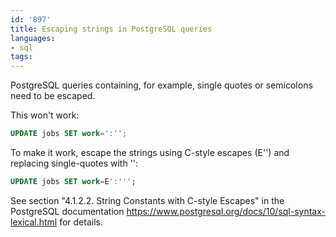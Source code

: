 ```yaml
---
id: '897'
title: Escaping strings in PostgreSQL queries
languages:
- sql
tags:
---
```

PostgreSQL queries containing, for example, single quotes or semicolons need to be escaped.

This won't work:

```sql
UPDATE jobs SET work=':'';
```

To make it work, escape the strings using C-style escapes (E'') and replacing single-quotes with '':

```sql
UPDATE jobs SET work=E':''';
```

See section "4.1.2.2. String Constants with C-style Escapes" in the PostgreSQL documentation https://www.postgresql.org/docs/10/sql-syntax-lexical.html for details.

